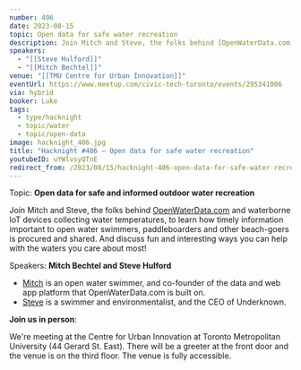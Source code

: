 ```yaml
---
number: 406
date: 2023-08-15
topic: Open data for safe water recreation
description: Join Mitch and Steve, the folks behind [OpenWaterData.com](OpenWaterData.com) and waterborne IoT devices collecting water temperatures, to learn how timely information important to open water swimmers, paddleboarders and other beach-goers is procured and shared. And discuss fun and interesting ways you can help with the waters you care about most!
speakers:
  - "[[Steve Hulford]]"
  - "[[Mitch Bechtel]]"
venue: "[[TMU Centre for Urban Innovation]]"
eventUrl: https://www.meetup.com/civic-tech-toronto/events/295341006
via: hybrid
booker: Luke
tags:
  - type/hacknight
  - topic/water
  - topic/open-data
image: hacknight_406.jpg
title: "Hacknight #406 – Open data for safe water recreation"
youtubeID: uYWlvsyQTnE
redirect_from: /2023/08/15/hacknight-406-open-data-for-safe-water-recreation-with-steve-hulford-mitch-bechtel/
---
```

Topic: **Open data for safe and informed outdoor water recreation**

Join Mitch and Steve, the folks behind [OpenWaterData.com](OpenWaterData.com) and waterborne IoT devices collecting water temperatures, to learn how timely information important to open water swimmers, paddleboarders and other beach-goers is procured and shared. And discuss fun and interesting ways you can help with the waters you care about most!

Speakers: **Mitch Bechtel and Steve Hulford**

* [Mitch](https://www.linkedin.com/in/mitchbechtel/?originalSubdomain=ca) is an open water swimmer, and co-founder of the data and web app platform that OpenWaterData.com is built on.
* [Steve](https://linktr.ee/hulford) is a swimmer and environmentalist, and the CEO of Underknown.

**Join us in person**:

We're meeting at the Centre for Urban Innovation at Toronto Metropolitan University (44 Gerard St. East). There will be a greeter at the front door and the venue is on the third floor. The venue is fully accessible.

